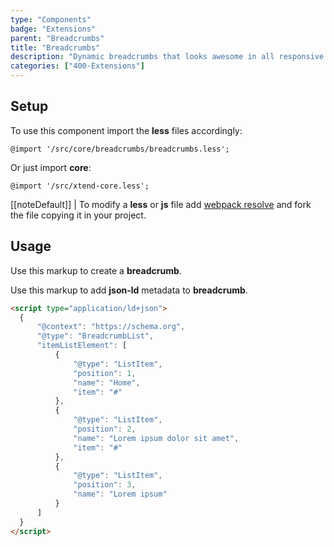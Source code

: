 ```yaml
---
type: "Components"
badge: "Extensions"
parent: "Breadcrumbs"
title: "Breadcrumbs"
description: "Dynamic breadcrumbs that looks awesome in all responsive breakpoints."
categories: ["400-Extensions"]
---
```


## Setup

To use this component import the **less** files accordingly:

```less
@import '/src/core/breadcrumbs/breadcrumbs.less';
```

Or just import **core**:

```less
@import '/src/xtend-core.less';
```

[[noteDefault]]
| To modify a **less** or **js** file add [webpack resolve](/introduction/setup#usage-webpack) and fork the file copying it in your project.

## Usage

Use this markup to create a **breadcrumb**.

<script type="text/plain" class="language-markup">
  <div class="breadcrumbs">
    <div class="container">
      <div class="breadcrumbs-inner">
        <nav class="breadcrumbs-list">
          <a href="/" class="btn">
            <!-- content -->
          </a>
          <span class="separator"></span>
          <a href="/link" class="btn">
            <!-- content -->
          </a>
          <span class="separator"></span>
          <div class="btn">
            <!-- content -->
          </div>
        </nav>
      </div>
    </div>
  </div>
</script>

Use this markup to add **json-ld** metadata to **breadcrumb**.

```html
<script type="application/ld+json">
  {
      "@context": "https://schema.org",
      "@type": "BreadcrumbList",
      "itemListElement": [
          {
              "@type": "ListItem",
              "position": 1,
              "name": "Home",
              "item": "#"
          },
          {
              "@type": "ListItem",
              "position": 2,
              "name": "Lorem ipsum dolor sit amet",
              "item": "#"
          },
          {
              "@type": "ListItem",
              "position": 3,
              "name": "Lorem ipsum"
          }
      ]
  }
</script>
```

<demo>
  <demovanilla src="vanilla/components/breadcrumbs/default">
  </demovanilla>
  <demovanilla src="vanilla/components/breadcrumbs/background-title">
  </demovanilla>
</demo>
